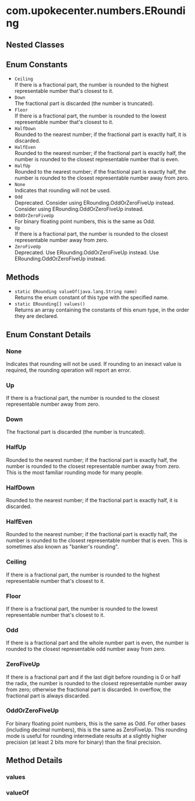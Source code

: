 # com.upokecenter.numbers.ERounding

## Nested Classes

## Enum Constants

* `Ceiling`<br>
 If there is a fractional part, the number is rounded to the highest
 representable number that's closest to it.
* `Down`<br>
 The fractional part is discarded (the number is truncated).
* `Floor`<br>
 If there is a fractional part, the number is rounded to the lowest
 representable number that's closest to it.
* `HalfDown`<br>
 Rounded to the nearest number; if the fractional part is exactly half, it is
 discarded.
* `HalfEven`<br>
 Rounded to the nearest number; if the fractional part is exactly half, the
 number is rounded to the closest representable number that is even.
* `HalfUp`<br>
 Rounded to the nearest number; if the fractional part is exactly half, the
 number is rounded to the closest representable number away from
 zero.
* `None`<br>
 Indicates that rounding will not be used.
* `Odd`<br>
 Deprecated.
Consider using ERounding.OddOrZeroFiveUp instead.
 Consider using ERounding.OddOrZeroFiveUp instead.
* `OddOrZeroFiveUp`<br>
 For binary floating point numbers, this is the same as Odd.
* `Up`<br>
 If there is a fractional part, the number is rounded to the closest
 representable number away from zero.
* `ZeroFiveUp`<br>
 Deprecated.
Use ERounding.OddOrZeroFiveUp instead.
 Use ERounding.OddOrZeroFiveUp instead.

## Methods

* `static ERounding valueOf​(java.lang.String name)`<br>
 Returns the enum constant of this type with the specified name.
* `static ERounding[] values()`<br>
 Returns an array containing the constants of this enum type, in
the order they are declared.

## Enum Constant Details

### <a id='None'>None</a>

Indicates that rounding will not be used. If rounding to an inexact value is
 required, the rounding operation will report an error.
### <a id='Up'>Up</a>

If there is a fractional part, the number is rounded to the closest
 representable number away from zero.
### <a id='Down'>Down</a>

The fractional part is discarded (the number is truncated).
### <a id='HalfUp'>HalfUp</a>

Rounded to the nearest number; if the fractional part is exactly half, the
 number is rounded to the closest representable number away from
 zero. This is the most familiar rounding mode for many people.
### <a id='HalfDown'>HalfDown</a>

Rounded to the nearest number; if the fractional part is exactly half, it is
 discarded.
### <a id='HalfEven'>HalfEven</a>

Rounded to the nearest number; if the fractional part is exactly half, the
 number is rounded to the closest representable number that is even.
  This is sometimes also known as "banker's rounding".
### <a id='Ceiling'>Ceiling</a>

If there is a fractional part, the number is rounded to the highest
 representable number that's closest to it.
### <a id='Floor'>Floor</a>

If there is a fractional part, the number is rounded to the lowest
 representable number that's closest to it.
### <a id='Odd'>Odd</a>

If there is a fractional part and the whole number part is even, the number
 is rounded to the closest representable odd number away from zero.
### <a id='ZeroFiveUp'>ZeroFiveUp</a>

If there is a fractional part and if the last digit before rounding is 0 or
 half the radix, the number is rounded to the closest representable
 number away from zero; otherwise the fractional part is discarded.
 In overflow, the fractional part is always discarded.
### <a id='OddOrZeroFiveUp'>OddOrZeroFiveUp</a>

For binary floating point numbers, this is the same as Odd. For other bases
 (including decimal numbers), this is the same as ZeroFiveUp. This
 rounding mode is useful for rounding intermediate results at a
 slightly higher precision (at least 2 bits more for binary) than the
 final precision.
## Method Details

### <a id='values()'>values</a>

### <a id='valueOf(java.lang.String)'>valueOf</a>
